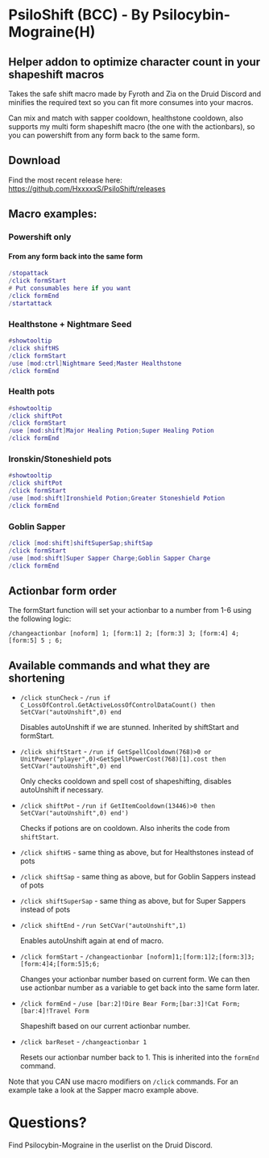 # PsiloShift (BCC) - By Psilocybin-Mograine(H)
## Helper addon to optimize character count in your shapeshift macros

Takes the safe shift macro made by Fyroth and Zia on the Druid Discord and minifies the required text so you can fit more consumes into your macros.

Can mix and match with sapper cooldown, healthstone cooldown, also supports my multi form shapeshift macro (the one with the actionbars), so you can powershift from any form back to the same form.

## Download
Find the most recent release here: https://github.com/HxxxxxS/PsiloShift/releases

## Macro examples:

### Powershift only
#### From any form back into the same form
```lua
/stopattack
/click formStart
# Put consumables here if you want
/click formEnd
/startattack
```
### Healthstone + Nightmare Seed
```lua
#showtooltip
/click shiftHS
/click formStart
/use [mod:ctrl]Nightmare Seed;Master Healthstone
/click formEnd
```
### Health pots
```lua
#showtooltip
/click shiftPot
/click formStart
/use [mod:shift]Major Healing Potion;Super Healing Potion
/click formEnd
```
### Ironskin/Stoneshield pots
```lua
#showtooltip
/click shiftPot
/click formStart
/use [mod:shift]Ironshield Potion;Greater Stoneshield Potion
/click formEnd
```
### Goblin Sapper
```lua
/click [mod:shift]shiftSuperSap;shiftSap
/click formStart
/use [mod:shift]Super Sapper Charge;Goblin Sapper Charge
/click formEnd
```

## Actionbar form order
The formStart function will set your actionbar to a number from 1-6 using the following logic:

`/changeactionbar [noform] 1; [form:1] 2; [form:3] 3; [form:4] 4; [form:5] 5 ; 6;`

## Available commands and what they are shortening
* `/click stunCheck` - `/run if C_LossOfControl.GetActiveLossOfControlDataCount() then SetCVar("autoUnshift",0) end`

    Disables autoUnshift if we are stunned. Inherited by shiftStart and formStart.
* `/click shiftStart` - `/run if GetSpellCooldown(768)>0 or UnitPower("player",0)<GetSpellPowerCost(768)[1].cost then SetCVar("autoUnshift",0) end`

    Only checks cooldown and spell cost of shapeshifting, disables autoUnshift if necessary.
* `/click shiftPot` - `/run if GetItemCooldown(13446)>0 then SetCVar("autoUnshift",0) end')`

    Checks if potions are on cooldown. Also inherits the code from `shiftStart`.
* `/click shiftHS` - same thing as above, but for Healthstones instead of pots
* `/click shiftSap` - same thing as above, but for Goblin Sappers instead of pots
* `/click shiftSuperSap` - same thing as above, but for Super Sappers instead of pots
* `/click shiftEnd` - `/run SetCVar("autoUnshift",1)`

    Enables autoUnshift again at end of macro.
* `/click formStart` - `/changeactionbar [noform]1;[form:1]2;[form:3]3;[form:4]4;[form:5]5;6;`

    Changes your actionbar number based on current form. We can then use actionbar number as a variable to get back into the same form later.
* `/click formEnd` - `/use [bar:2]!Dire Bear Form;[bar:3]!Cat Form;[bar:4]!Travel Form`

    Shapeshift based on our current actionbar number.
* `/click barReset` - `/changeactionbar 1`

    Resets our actionbar number back to 1. This is inherited into the `formEnd` command. 

Note that you CAN use macro modifiers on `/click` commands. For an example take a look at the Sapper macro example above.

# Questions? 
Find Psilocybin-Mograine in the userlist on the Druid Discord.

